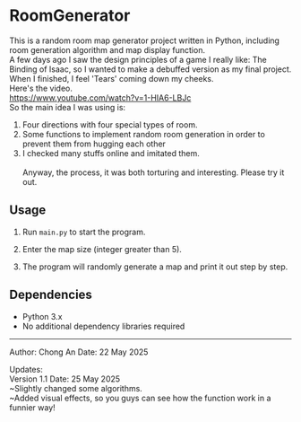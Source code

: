 # RoomGenerator

  This is a random room map generator project written in Python, including room generation algorithm and map display function.<br>
A few days ago I saw the design principles of a game I really like: The Binding of Isaac, so I wanted to make a debuffed version as my final project.<br>
When I finished, I feel 'Tears' coming down my cheeks.<br>
Here's the video.<br>
https://www.youtube.com/watch?v=1-HIA6-LBJc<br>
So the main idea I was using is:<br>
1. Four directions with four special types of room.<br>
2. Some functions to implement random room generation in order to prevent them from hugging each other<br>
3. I checked many stuffs online and imitated them.<br><br>
Anyway, the process, it was both torturing and interesting. Please try it out.

## Usage

1. Run `main.py` to start the program.

2. Enter the map size (integer greater than 5).

3. The program will randomly generate a map and print it out step by step.

## Dependencies

- Python 3.x
- No additional dependency libraries required

---

Author: Chong An
Date: 22 May 2025


Updates:<br>
Version 1.1     Date: 25 May 2025<br>
~Slightly changed some algorithms.<br>
~Added visual effects, so you guys can see how the function work in a funnier way!
